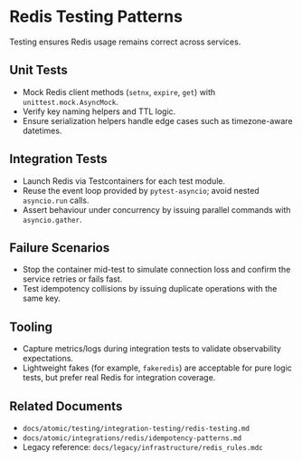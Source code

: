 # Redis Testing Patterns

Testing ensures Redis usage remains correct across services.

## Unit Tests

- Mock Redis client methods (`setnx`, `expire`, `get`) with `unittest.mock.AsyncMock`.
- Verify key naming helpers and TTL logic.
- Ensure serialization helpers handle edge cases such as timezone-aware datetimes.

## Integration Tests

- Launch Redis via Testcontainers for each test module.
- Reuse the event loop provided by `pytest-asyncio`; avoid nested `asyncio.run` calls.
- Assert behaviour under concurrency by issuing parallel commands with `asyncio.gather`.

## Failure Scenarios

- Stop the container mid-test to simulate connection loss and confirm the service retries or fails fast.
- Test idempotency collisions by issuing duplicate operations with the same key.

## Tooling

- Capture metrics/logs during integration tests to validate observability expectations.
- Lightweight fakes (for example, `fakeredis`) are acceptable for pure logic tests, but prefer real Redis for integration coverage.

## Related Documents

- `docs/atomic/testing/integration-testing/redis-testing.md`
- `docs/atomic/integrations/redis/idempotency-patterns.md`
- Legacy reference: `docs/legacy/infrastructure/redis_rules.mdc`
